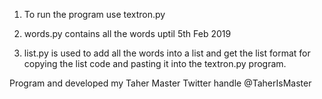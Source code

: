 1. To run the program use textron.py

2. words.py contains all the words uptil 5th Feb 2019

3. list.py is used to add all the words into a list and get the list format for copying the list code and pasting it into the textron.py program. 


Program and developed my Taher Master
Twitter handle @TaherIsMaster